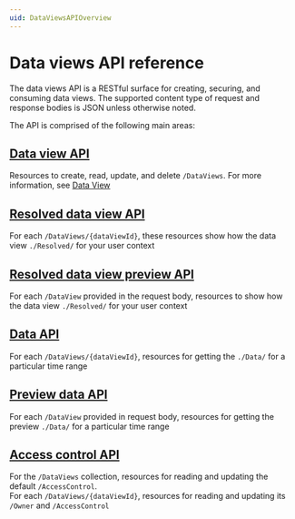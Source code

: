 ```yaml
---
uid: DataViewsAPIOverview
---
```


# Data views API reference

The data views API is a RESTful surface for creating, securing, and consuming data views. 
The supported content type of request and response bodies is JSON unless otherwise noted.

The API is comprised of the following main areas:

## [Data view API](xref:DataViewAPI)
Resources to create, read, update, and delete `/DataViews`. For more information, see [Data View](xref:DataViewsOverview)

## [Resolved data view API](xref:ResolvedDataViewAPI)
For each `/DataViews/{dataViewId}`, these resources show how the data view `./Resolved/` for your user context

## [Resolved data view preview API](xref:ResolvedDataViewPreviewAPI)
For each `/DataView` provided in the request body, resources to show how the data view `./Resolved/` for your user context

## [Data API](xref:DataViewsDataAPI)
For each `/DataViews/{dataViewId}`, resources for getting the `./Data/` for a particular time range

## [Preview data API](xref:DataViewsPreviewDataAPI)
For each `/DataView` provided in request body, resources for getting the preview `./Data/` for a particular time range

## [Access control API](xref:DataViewsAccessControlAPI)
For the `/DataViews` collection, resources for reading and updating the default `/AccessControl`.  
For each `/DataViews/{dataViewId}`, resources for reading and updating its `/Owner` and `/AccessControl`
